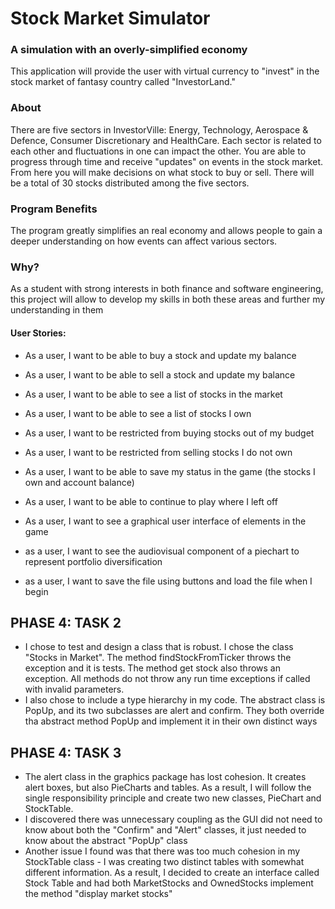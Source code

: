 # Stock Market Simulator

### A simulation with an overly-simplified economy

This application will provide the user with virtual currency to "invest" 
in the stock market of fantasy country called "InvestorLand."

### About
There are five sectors in InvestorVille: Energy, Technology, Aerospace & Defence, Consumer Discretionary
and HealthCare. Each sector is related to each other and fluctuations in one can impact the other. You are able to
progress through time and receive "updates" on events in the stock market. From here you will make decisions
on what stock to buy or sell. There will be a total of 30 stocks distributed among the five sectors.   


### Program Benefits
The program greatly simplifies an real economy and allows people to gain a deeper understanding on how
events can affect various sectors.


### Why?
As a student with strong interests in both finance and software engineering, this project will allow to
develop my skills in both these areas and further my understanding in them

#### User Stories:
- As a user, I want to be able to buy a stock and update my balance
- As a user, I want to be able to sell a stock and update my balance
- As a user, I want to be able to see a list of stocks in the market


- As a user, I want to be able to see a list of stocks I own
- As a user, I want to be restricted from buying stocks out of my budget
- As a user, I want to be restricted from selling stocks I do not own


- As a user, I want to be able to save my status in the game (the stocks I own and account balance)
- As a user, I want to be able to continue to play where I left off

- As a user, I want to see a graphical user interface of elements in the game
- as a user, I want to see the audiovisual component of a piechart to represent portfolio diversification
- as a user, I want to save the file using buttons and load the file when I begin


## PHASE 4: TASK 2
- I chose to test and design a class that is robust. I chose the class "Stocks in Market". The method 
findStockFromTicker throws the exception and it is tests. The method get stock also throws an exception. All methods
do not throw any run time exceptions if called with invalid parameters.
- I also chose to include a type hierarchy in my code. The abstract class is PopUp, and its two subclasses are alert
and confirm. They both override tha abstract method PopUp and implement it in their own distinct ways

## PHASE 4: TASK 3
- The alert class in the graphics package has lost cohesion. It creates alert boxes, but also PieCharts and tables. 
As a result, I  will follow the single responsibility principle and create two new classes, PieChart and StockTable.
- I discovered there was unnecessary coupling as the GUI did not need to know about both the "Confirm" and "Alert" 
classes, it just needed to  know about the abstract "PopUp" class
- Another issue I found was that there was too much cohesion in my StockTable class - I was creating two distinct 
tables with somewhat different information. As a result, I decided to create an interface called Stock Table and had
both MarketStocks and OwnedStocks implement the method "display market stocks"



